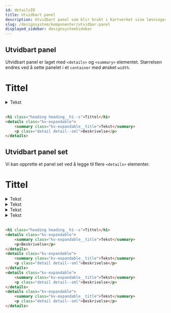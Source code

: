 ```yaml
---
id: detailsID
title: Utvidbart panel
description: Utvidbart panel som blir brukt i Kartverket sine løsninger
slug: /designsystem/komponenter/utvidbar-panel
displayed_sidebar: designsystemSidebar
---
```


## Utvidbart panel

Utvidbart panel er laget med ``<details>``  og ``<summary>`` elementet.
Størrelsen endres ved å sette panelet i et <code>container</code> med ønsket <code>width</code>.

<h1 class="heading heading__h1--s">Tittel</h1>
<details class="kv-expandable">
    <summary class="kv-expandable__title">Tekst</summary>
    <p class="detail detail--sml">Beskrivelse</p>
</details>

<br/>

```markdown
<h1 class="heading heading__h1--s">Tittel</h1>
<details class="kv-expandable">
    <summary class="kv-expandable__title">Tekst</summary>
    <p class="detail detail--sml">Beskrivelse</p>
</details>
```

## Utvidbart panel set

Vi kan opprette et panel set ved å legge til flere ``<details>`` elementer.

<h1 class="heading heading__h1--s">Tittel</h1>
<details class="kv-expandable">
    <summary class="kv-expandable__title">Tekst</summary>
    <p>Beskrivelse</p>
</details>
<details class="kv-expandable">
    <summary class="kv-expandable__title">Tekst</summary>
    <p class="detail detail--sml">Beskrivelse</p>
</details>
<details class="kv-expandable">
    <summary class="kv-expandable__title">Tekst</summary>
    <p class="detail detail--sml">Beskrivelse</p>
</details>
<details class="kv-expandable">
    <summary class="kv-expandable__title">Tekst</summary>
    <p class="detail detail--sml">Beskrivelse</p>
</details>

<br/>

```markdown
<h1 class="heading heading__h1--s">Tittel</h1>
<details class="kv-expandable">
    <summary class="kv-expandable__title">Tekst</summary>
    <p>Beskrivelse</p>
</details>
<details class="kv-expandable">
    <summary class="kv-expandable__title">Tekst</summary>
    <p class="detail detail--sml">Beskrivelse</p>
</details>
<details class="kv-expandable">
    <summary class="kv-expandable__title">Tekst</summary>
    <p class="detail detail--sml">Beskrivelse</p>
</details>
<details class="kv-expandable">
    <summary class="kv-expandable__title">Tekst</summary>
    <p class="detail detail--sml">Beskrivelse</p>
</details>
```